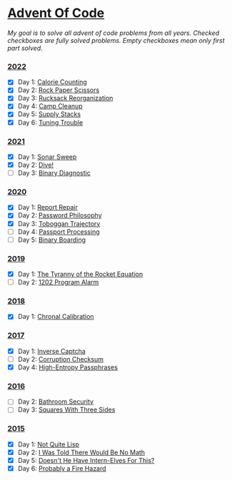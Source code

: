 # [Advent Of Code](https://adventofcode.com/)

_My goal is to solve all advent of code problems from all years. Checked checkboxes are fully solved problems. Empty checkboxes mean only first part solved._

### [2022](https://adventofcode.com/)

-   [x] Day 1: [Calorie Counting](https://adventofcode.com/2022/day/1)
-   [x] Day 2: [Rock Paper Scissors](https://adventofcode.com/2022/day/2)
-   [x] Day 3: [Rucksack Reorganization](https://adventofcode.com/2022/day/3)
-   [x] Day 4: [Camp Cleanup](https://adventofcode.com/2022/day/4)
-   [x] Day 5: [Supply Stacks](https://adventofcode.com/2022/day/5)
-   [x] Day 6: [Tuning Trouble](https://adventofcode.com/2022/day/6)

### [2021](https://adventofcode.com/2021)

-   [x] Day 1: [Sonar Sweep](https://adventofcode.com/2021/day/1)
-   [x] Day 2: [Dive!](https://adventofcode.com/2021/day/2)
-   [ ] Day 3: [Binary Diagnostic](https://adventofcode.com/2021/day/3)

### [2020](https://adventofcode.com/2020)

-   [x] Day 1: [Report Repair](https://adventofcode.com/2020/day/1)
-   [x] Day 2: [Password Philosophy](https://adventofcode.com/2020/day/2)
-   [x] Day 3: [Toboggan Trajectory](https://adventofcode.com/2020/day/3)
-   [ ] Day 4: [Passport Processing](https://adventofcode.com/2020/day/4)
-   [ ] Day 5: [Binary Boarding](https://adventofcode.com/2021/2020/5)

### [2019](https://adventofcode.com/2019)

-   [x] Day 1: [The Tyranny of the Rocket Equation](https://adventofcode.com/2019/day/1)
-   [ ] Day 2: [1202 Program Alarm](https://adventofcode.com/2019/day/2)

### [2018](https://adventofcode.com/2018)

-   [x] Day 1: [Chronal Calibration](https://adventofcode.com/2018/day/1)

### [2017](https://adventofcode.com/2017)

-   [x] Day 1: [Inverse Captcha](https://adventofcode.com/2017/day/1)
-   [ ] Day 2: [Corruption Checksum](https://adventofcode.com/2017/day/2)
-   [x] Day 4: [High-Entropy Passphrases](https://adventofcode.com/2017/day/4)

### [2016](https://adventofcode.com/2016)

-   [ ] Day 2: [Bathroom Security](https://adventofcode.com/2016/day/2)
-   [ ] Day 3: [Squares With Three Sides](https://adventofcode.com/2016/day/3)

### [2015](https://adventofcode.com/2015)

-   [x] Day 1: [Not Quite Lisp](https://adventofcode.com/2015/day/1)
-   [x] Day 2: [I Was Told There Would Be No Math](https://adventofcode.com/2015/day/2)
-   [x] Day 5: [Doesn't He Have Intern-Elves For This?](https://adventofcode.com/2015/day/5)
-   [x] Day 6: [Probably a Fire Hazard](https://adventofcode.com/2015/day/6)
